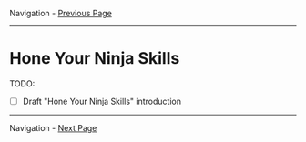 Navigation - [Previous Page](LTRDEV-1100-Guide-02g-Teams.md)

---

# Hone Your Ninja Skills

TODO:

- [ ] Draft "Hone Your Ninja Skills" introduction

---

Navigation - [Next Page](LTRDEV-1100-Guide-03a-API.md)
